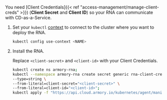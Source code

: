 You need [Client Credentials]{{< ref "access-management/manage-client-creds" >}}) (**Client Secret** and **Client ID**) so your RNA can communicate with CD-as-a-Service.

1. Set your `kubectl` [context](https://kubernetes.io/docs/reference/generated/kubectl/kubectl-commands#-em-set-context-em-) to connect to the cluster where you want to deploy the RNA.

   ```bash
   kubectl config use-context <NAME>
   ```

1. Install the RNA.

   Replace `<client-secret>` and `<client-id>` with your Client Credentials.

   ```bash
   kubectl create ns armory-rna; 
   kubectl --namespace armory-rna create secret generic rna-client-credentials \
   --type=string \
   --from-literal=client-secret="<client-secret>" \
   --from-literal=client-id="<client-id>";
   kubectl apply -f "https://api.cloud.armory.io/kubernetes/agent/manifest?agentIdentifier=sample-cluster&namespace=armory-rna"
   ```
